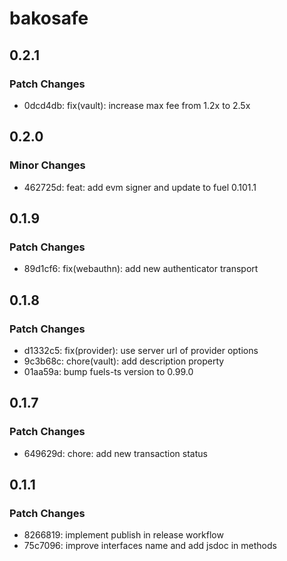 # bakosafe

## 0.2.1

### Patch Changes

- 0dcd4db: fix(vault): increase max fee from 1.2x to 2.5x

## 0.2.0

### Minor Changes

- 462725d: feat: add evm signer and update to fuel 0.101.1

## 0.1.9

### Patch Changes

- 89d1cf6: fix(webauthn): add new authenticator transport

## 0.1.8

### Patch Changes

- d1332c5: fix(provider): use server url of provider options
- 9c3b68c: chore(vault): add description property
- 01aa59a: bump fuels-ts version to 0.99.0

## 0.1.7

### Patch Changes

- 649629d: chore: add new transaction status

## 0.1.1

### Patch Changes

- 8266819: implement publish in release workflow
- 75c7096: improve interfaces name and add jsdoc in methods
